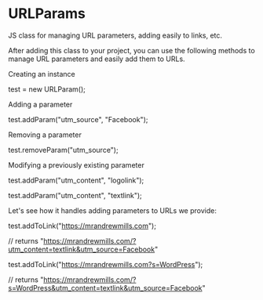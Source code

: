 # URLParams
JS class for managing URL parameters, adding easily to links, etc.

After adding this class to your project, you can use the following methods to manage URL parameters and easily add them to URLs.

Creating an instance

test = new URLParam();

Adding a parameter

test.addParam("utm_source", "Facebook");

Removing a parameter

test.removeParam("utm_source");

Modifying a previously existing parameter

test.addParam("utm_content", "logolink");

test.addParam("utm_content", "textlink");

Let's see how it handles adding parameters to URLs we provide:

test.addToLink("https://mrandrewmills.com");

// returns "https://mrandrewmills.com/?utm_content=textlink&utm_source=Facebook"

test.addToLink("https://mrandrewmills.com?s=WordPress");

// returns 
"https://mrandrewmills.com/?s=WordPress&utm_content=textlink&utm_source=Facebook"
